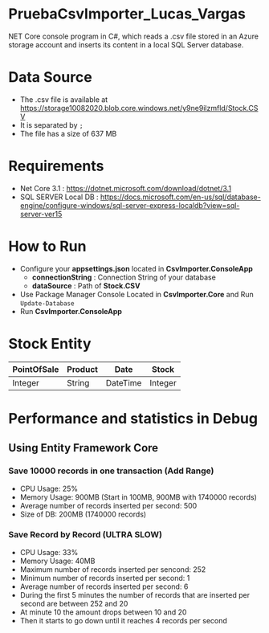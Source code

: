 # PruebaCsvImporter_Lucas_Vargas
NET Core console program in C#, which reads a .csv file stored in an Azure storage account and inserts its content in a local SQL Server database.

# Data Source
- The .csv file is available at https://storage10082020.blob.core.windows.net/y9ne9ilzmfld/Stock.CSV
- It is separated by `;`
- The file has a size of 637 MB

# Requirements
- Net Core 3.1 : https://dotnet.microsoft.com/download/dotnet/3.1
- SQL SERVER Local DB : https://docs.microsoft.com/en-us/sql/database-engine/configure-windows/sql-server-express-localdb?view=sql-server-ver15

# How to Run
- Configure your **appsettings.json** located in **CsvImporter.ConsoleApp**
	- **connectionString** : Connection String of your database
	- **dataSource** : Path of **Stock.CSV**
- Use Package Manager Console Located in **CsvImporter.Core** and Run `Update-Database`
- Run **CsvImporter.ConsoleApp**

# Stock Entity
| PointOfSale | Product | Date | Stock |
|--|--|--|--|
| Integer | String | DateTime | Integer

# Performance and statistics in Debug

## Using Entity Framework Core

### Save 10000 records in one transaction (Add Range)
- CPU Usage: 25%
- Memory Usage: 900MB (Start in 100MB, 900MB with 1740000 records)
- Average number of records inserted per second: 500
- Size of DB: 200MB (1740000 records)

### Save Record by Record (ULTRA SLOW)
- CPU Usage: 33%
- Memory Usage: 40MB
- Maximum number of records inserted per sencond: 252
- Minimum number of records inserted per second: 1
- Average number of records inserted per second: 6
- During the first 5 minutes the number of records that are inserted per second are between 252 and 20
- At minute 10 the amount drops between 10 and 20
- Then it starts to go down until it reaches 4 records per second




